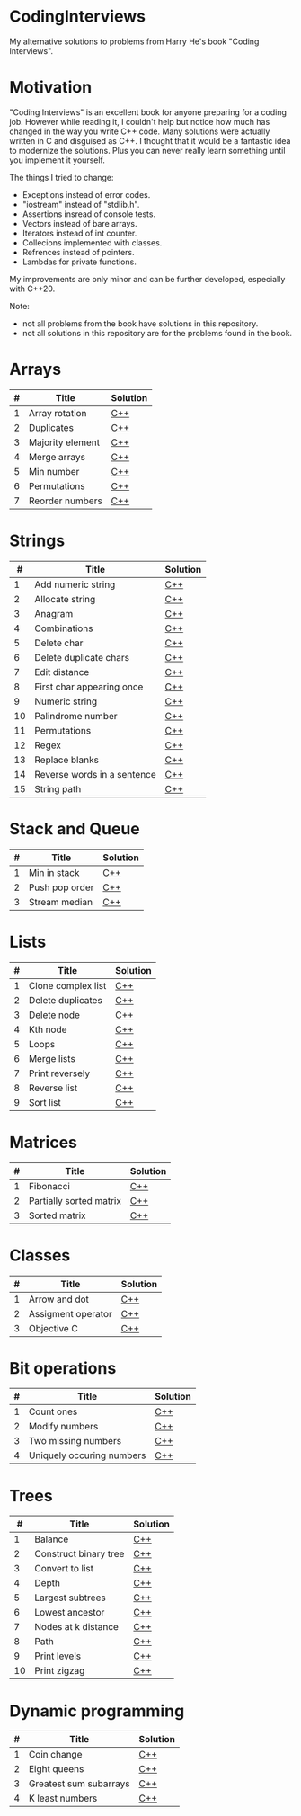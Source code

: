 # CodingInterviews
My alternative solutions to problems from Harry He's book "Coding Interviews".

<h1>Motivation</h1>

"Coding Interviews" is an excellent book for anyone preparing for a coding job.
However while reading it, I couldn't help but notice how much has changed in the way you write C++ code.
Many solutions were actually written in C and disguised as C++.
I thought that it would be a fantastic idea to modernize the solutions.
Plus you can never really learn something until you implement it yourself.

The things I tried to change:

- Exceptions instead of error codes.
- "iostream" instead of "stdlib.h".
- Assertions insread of console tests.
- Vectors instead of bare arrays.
- Iterators instead of int counter.
- Collecions implemented with classes.
- Refrences instead of pointers.
- Lambdas for private functions.

My improvements are only minor and can be further developed, especially with C++20.

Note: 
- not all problems from the book have solutions in this repository.
- not all solutions in this repository are for the problems found in the book.

<h1>Arrays</h1>

<table>
<thead>
<tr>
<th>#</th>
<th>Title</th>
<th>Solution</th>
</tr>
</thead>
<tbody>
<tr>
<td>1</td>
<td>Array rotation</td>
<td><a href="https://github.com/djeada/CodingInterviews/blob/master/src/1_Arrays/array_rotation.cpp">C++</a></td>
</tr>
<tr>
<td>2</td>
<td>Duplicates</td>
<td><a href="https://github.com/djeada/CodingInterviews/blob/master/src/1_Arrays/duplicates.cpp">C++</a></td>
</tr>
<tr>
<td>3</td>
<td>Majority element</td>
<td><a href="https://github.com/djeada/CodingInterviews/blob/master/src/1_Arrays/majority_element.cpp">C++</a></td>
</tr>
<tr>
<td>4</td>
<td>Merge arrays</td>
<td><a href="https://github.com/djeada/CodingInterviews/blob/master/src/1_Arrays/merge_arrays.cpp">C++</a></td>
</tr>
<tr>
<td>5</td>
<td>Min number</td>
<td><a href="https://github.com/djeada/CodingInterviews/blob/master/src/1_Arrays/min_number.cpp">C++</a></td>
</tr>
<tr>
<td>6</td>
<td>Permutations</td>
<td><a href="https://github.com/djeada/CodingInterviews/blob/master/src/1_Arrays/permutations.cpp">C++</a></td>
</tr>
  <tr>
<td>7</td>
<td>Reorder numbers</td>
<td><a href="https://github.com/djeada/CodingInterviews/blob/master/src/1_Arrays/reorder_numbers.cpp">C++</a></td>
</tr>
</tbody>
</table>

<h1>Strings</h1>

<table>
<thead>
<tr>
<th>#</th>
<th>Title</th>
<th>Solution</th>
</tr>
</thead>
<tbody>
<tr>
<td>1</td>
<td>Add numeric string</td>
<td><a href="https://github.com/djeada/CodingInterviews/blob/master/src/2_Strings/add_numeric_string.cpp">C++</a></td>
</tr>
<tr>
<td>2</td>
<td>Allocate string</td>
<td><a href="https://github.com/djeada/CodingInterviews/blob/master/src/2_Strings/allocate_str.c">C++</a></td>
</tr>
<tr>
<td>3</td>
<td>Anagram</td>
<td><a href="https://github.com/djeada/CodingInterviews/blob/master/src/2_Strings/anagram.cpp">C++</a></td>
</tr>
<tr>
<td>4</td>
<td>Combinations</td>
<td><a href="https://github.com/djeada/CodingInterviews/blob/master/src/2_Strings/combinations.cpp">C++</a></td>
</tr>
<tr>
<td>5</td>
<td>Delete char</td>
<td><a href="https://github.com/djeada/CodingInterviews/blob/master/src/2_Strings/delete_char.cpp">C++</a></td>
</tr>
<tr>
<td>6</td>
<td>Delete duplicate chars</td>
<td><a href="https://github.com/djeada/CodingInterviews/blob/master/src/2_Strings/delete_duplicate_chars.cpp">C++</a></td>
</tr>
  <tr>
<td>7</td>
<td>Edit distance</td>
<td><a href="https://github.com/djeada/CodingInterviews/blob/master/src/2_Strings/edit_distance.cpp">C++</a></td>
</tr>
  <tr>
<td>8</td>
<td>First char appearing once</td>
<td><a href="https://github.com/djeada/CodingInterviews/blob/master/src/2_Strings/first_char_appearing_once.cpp">C++</a></td>
</tr>
<tr>
<td>9</td>
<td>Numeric string</td>
<td><a href="https://github.com/djeada/CodingInterviews/blob/master/src/2_Strings/numeric_string.cpp">C++</a></td>
</tr>
<tr>
<td>10</td>
<td>Palindrome number</td>
<td><a href="https://github.com/djeada/CodingInterviews/blob/master/src/2_Strings/palindrome_number.cpp">C++</a></td>
</tr>
<tr>
<td>11</td>
<td>Permutations</td>
<td><a href="https://github.com/djeada/CodingInterviews/blob/master/src/2_Strings/permutations.cpp">C++</a></td>
</tr>
<tr>
<td>12</td>
<td>Regex</td>
<td><a href="https://github.com/djeada/CodingInterviews/blob/master/src/2_Strings/regex.cpp">C++</a></td>
</tr>
<tr>
<td>13</td>
<td>Replace blanks</td>
<td><a href="https://github.com/djeada/CodingInterviews/blob/master/src/2_Strings/replace_blanks.cpp">C++</a></td>
</tr>
<tr>
<td>14</td>
<td>Reverse words in a sentence</td>
<td><a href="https://github.com/djeada/CodingInterviews/blob/master/src/2_Strings/reverse_words_in_sentence.cpp">C++</a></td>
</tr>
<tr>
<td>15</td>
<td>String path</td>
<td><a href="https://github.com/djeada/CodingInterviews/blob/master/src/2_Strings/string_path.cpp">C++</a></td>
</tr>
</tbody>
</table>

<h1>Stack and Queue</h1>

<table>
<thead>
<tr>
<th>#</th>
<th>Title</th>
<th>Solution</th>
</tr>
</thead>
<tbody>
<tr>
<td>1</td>
<td>Min in stack</td>
<td><a href="https://github.com/djeada/CodingInterviews/blob/master/src/3_Stack_Queue/min_in_stack.cpp">C++</a></td>
</tr>
<tr>
<td>2</td>
<td>Push pop order</td>
<td><a href="https://github.com/djeada/CodingInterviews/blob/master/src/3_Stack_Queue/stack_push_pop_order.cpp">C++</a></td>
</tr>
<tr>
<td>3</td>
<td>Stream median</td>
<td><a href="https://github.com/djeada/CodingInterviews/blob/master/src/3_Stack_Queue/stream_median.cpp">C++</a></td>
</tr>
</tbody>
</table>

<h1>Lists</h1>

<table>
<thead>
<tr>
<th>#</th>
<th>Title</th>
<th>Solution</th>
</tr>
</thead>
<tbody>
<tr>
<td>1</td>
<td>Clone complex list</td>
<td><a href="https://github.com/djeada/CodingInterviews/blob/master/src/4_Lists/clone_complex_list.cpp">C++</a></td>
</tr>
<tr>
<td>2</td>
<td>Delete duplicates</td>
<td><a href="https://github.com/djeada/CodingInterviews/blob/master/src/4_Lists/delete_duplicates.cpp">C++</a></td>
</tr>
<tr>
<td>3</td>
<td>Delete node</td>
<td><a href="https://github.com/djeada/CodingInterviews/blob/master/src/4_Lists/delete_node.cpp">C++</a></td>
</tr>
<tr>
<td>4</td>
<td>Kth node</td>
<td><a href="https://github.com/djeada/CodingInterviews/blob/master/src/4_Lists/kth_node.cpp">C++</a></td>
</tr>
<tr>
<td>5</td>
<td>Loops</td>
<td><a href="https://github.com/djeada/CodingInterviews/blob/master/src/4_Lists/loops.cpp">C++</a></td>
</tr>
<tr>
<td>6</td>
<td>Merge lists</td>
<td><a href="https://github.com/djeada/CodingInterviews/blob/master/src/4_Lists/merge.cpp">C++</a></td>
</tr>
  <tr>
<td>7</td>
<td>Print reversely</td>
<td><a href="https://github.com/djeada/CodingInterviews/blob/master/src/4_Lists/print_reversely.cpp">C++</a></td>
</tr>
  <tr>
<td>8</td>
<td>Reverse list</td>
<td><a href="https://github.com/djeada/CodingInterviews/blob/master/src/4_Lists/reverse_list.cpp">C++</a></td>
</tr>
<tr>
<td>9</td>
<td>Sort list</td>
<td><a href="https://github.com/djeada/CodingInterviews/blob/master/src/4_Lists/sort.cpp">C++</a></td>
</tr>
</tbody>
</table>

<h1>Matrices</h1>

<table>
<thead>
<tr>
<th>#</th>
<th>Title</th>
<th>Solution</th>
</tr>
</thead>
<tbody>
<tr>
<td>1</td>
<td>Fibonacci</td>
<td><a href="https://github.com/djeada/CodingInterviews/blob/master/src/5_Matrices/fibonacci.cpp">C++</a></td>
</tr>
<tr>
<td>2</td>
<td>Partially sorted matrix</td>
<td><a href="https://github.com/djeada/CodingInterviews/blob/master/src/5_Matrices/partially_sorted_matrix.cpp">C++</a></td>
</tr>
<tr>
<td>3</td>
<td>Sorted matrix</td>
<td><a href="https://github.com/djeada/CodingInterviews/blob/master/src/5_Matrices/sorted_matrix.cpp">C++</a></td>
</tr>
</tbody>
</table>

<h1>Classes</h1>

<table>
<thead>
<tr>
<th>#</th>
<th>Title</th>
<th>Solution</th>
</tr>
</thead>
<tbody>
<tr>
<td>1</td>
<td>Arrow and dot</td>
<td><a href="https://github.com/djeada/CodingInterviews/blob/master/src/6_Classes/arrow_and_dot.cpp">C++</a></td>
</tr>
<tr>
<td>2</td>
<td>Assigment operator</td>
<td><a href="https://github.com/djeada/CodingInterviews/blob/master/src/6_Classes/assigment_operator.cpp">C++</a></td>
</tr>
<tr>
<td>3</td>
<td>Objective C</td>
<td><a href="https://github.com/djeada/CodingInterviews/blob/master/src/6_Classes/objective_c.c">C++</a></td>
</tr>
</tbody>
</table>

<h1>Bit operations</h1>

<table>
<thead>
<tr>
<th>#</th>
<th>Title</th>
<th>Solution</th>
</tr>
</thead>
<tbody>
<tr>
<td>1</td>
<td>Count ones</td>
<td><a href="https://github.com/djeada/CodingInterviews/blob/master/src/7_Bit_Operations/count_ones.cpp">C++</a></td>
</tr>
<tr>
<td>2</td>
<td>Modify numbers</td>
<td><a href="https://github.com/djeada/CodingInterviews/blob/master/src/7_Bit_Operations/modify_number.cpp">C++</a></td>
</tr>
<tr>
<td>3</td>
<td>Two missing numbers</td>
<td><a href="https://github.com/djeada/CodingInterviews/blob/master/src/7_Bit_Operations/two_missing_numbers.cpp">C++</a></td>
</tr>
<tr>
<td>4</td>
<td>Uniquely occuring numbers</td>
<td><a href="https://github.com/djeada/CodingInterviews/blob/master/src/7_Bit_Operations/uniquely_occuring_numbers.cpp">C++</a></td>
</tr>
</tbody>
</table>

<h1>Trees</h1>

<table>
<thead>
<tr>
<th>#</th>
<th>Title</th>
<th>Solution</th>
</tr>
</thead>
<tbody>
<tr>
<td>1</td>
<td>Balance</td>
<td><a href="https://github.com/djeada/CodingInterviews/blob/master/src/8_Trees/balance.cpp">C++</a></td>
</tr>
<tr>
<td>2</td>
<td>Construct binary tree</td>
<td><a href="https://github.com/djeada/CodingInterviews/blob/master/src/8_Trees/construct_binary_tree.cpp">C++</a></td>
</tr>
<tr>
<td>3</td>
<td>Convert to list</td>
<td><a href="https://github.com/djeada/CodingInterviews/blob/master/src/8_Trees/convert_to_list.cpp">C++</a></td>
</tr>
<tr>
<td>4</td>
<td>Depth</td>
<td><a href="https://github.com/djeada/CodingInterviews/blob/master/src/8_Trees/depth.cpp">C++</a></td>
</tr>
<tr>
<td>5</td>
<td>Largest subtrees</td>
<td><a href="https://github.com/djeada/CodingInterviews/blob/master/src/8_Trees/largest_subtrees.cpp">C++</a></td>
</tr>
<tr>
<td>6</td>
<td>Lowest ancestor</td>
<td><a href="https://github.com/djeada/CodingInterviews/blob/master/src/8_Trees/lowest_ancestor.cpp">C++</a></td>
</tr>
  <tr>
<td>7</td>
<td>Nodes at k distance</td>
<td><a href="https://github.com/djeada/CodingInterviews/blob/master/src/8_Trees/nodes_at_k_distance.cpp">C++</a></td>
</tr>
  <tr>
<td>8</td>
<td>Path</td>
<td><a href="https://github.com/djeada/CodingInterviews/blob/master/src/8_Trees/path.cpp">C++</a></td>
</tr>
<tr>
<td>9</td>
<td>Print levels</td>
<td><a href="https://github.com/djeada/CodingInterviews/blob/master/src/8_Trees/print_levels.cpp">C++</a></td>
</tr>
<tr>
<td>10</td>
<td>Print zigzag</td>
<td><a href="https://github.com/djeada/CodingInterviews/blob/master/src/8_Trees/print_zigzag.cpp">C++</a></td>
</tr>
</tbody>
</table>

<h1>Dynamic programming</h1>

<table>
<thead>
<tr>
<th>#</th>
<th>Title</th>
<th>Solution</th>
</tr>
</thead>
<tbody>
<tr>
<td>1</td>
<td>Coin change</td>
<td><a href="https://github.com/djeada/CodingInterviews/blob/master/src/9_Dynamic_Programming/coin_change.cpp">C++</a></td>
</tr>
<tr>
<td>2</td>
<td>Eight queens</td>
<td><a href="https://github.com/djeada/CodingInterviews/blob/master/src/9_Dynamic_Programming/eight_queens.cpp">C++</a></td>
</tr>
<tr>
<td>3</td>
<td>Greatest sum subarrays</td>
<td><a href="https://github.com/djeada/CodingInterviews/blob/master/src/9_Dynamic_Programming/greatest_sum_subarrays.cpp">C++</a></td>
</tr>
<tr>
<td>4</td>
<td>K least numbers</td>
<td><a href="https://github.com/djeada/CodingInterviews/blob/master/src/9_Dynamic_Programming/k_least_numbers.cpp">C++</a></td>
</tr>
</tbody>
</table>
